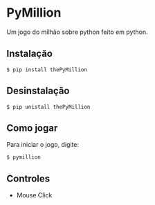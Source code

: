 # PyMillion
Um jogo do milhão sobre python feito em python.

## Instalação
```
$ pip install thePyMillion
```

## Desinstalação
```
$ pip unistall thePyMillion
```

## Como jogar
Para iniciar o jogo, digite: 
```
$ pymillion 
```

## Controles
- Mouse Click
